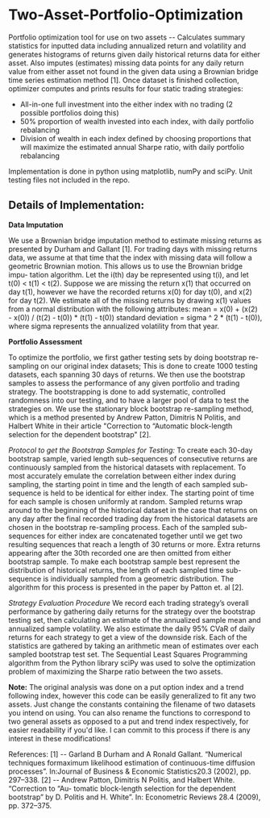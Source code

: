 # Two-Asset-Portfolio-Optimization

Portfolio optimization tool for use on two assets -- Calculates summary statistics for inputted data including annualized return and volatility and generates histograms of returns given daily historical returns data for either asset. Also imputes (estimates) missing data points for any daily return value from either asset not found in the given data using a Brownian bridge time series estimation method [1]. Once dataset is finished collection, optimizer computes and prints results for four static trading strategies:
- All-in-one full investment into the either index with no trading (2 possible portfolios doing this)
- 50% proportion of wealth invested into each index, with daily portfolio rebalancing
- Division of wealth in each index defined by choosing proportions that will maximize the estimated annual Sharpe ratio, with daily portfolio rebalancing

Implementation is done in python using matplotlib, numPy and sciPy. Unit testing files not included in the repo.

## Details of Implementation:

**Data Imputation**

We use a Brownian bridge imputation method to estimate missing returns as presented by Durham and Gallant [1]. For trading days with missing returns data, we assume at that time that the index with missing data will follow a geometric Brownian motion. This allows us to use the Brownian bridge impu- tation algorithm. Let the i(th) day be represented using t(i), and let t(0) < t(1) < t(2). Suppose we are missing the return x(1) that occurred on day t(1), however we have the recorded returns x(0) for day t(0), and x(2) for day t(2). We estimate all of the missing returns by drawing x(1) values from a normal distribution with the following attributes:
mean = x(0) + (x(2) - x(0)) / (t(2) - t(0)) * (t(1) - t(0))
standard deviation = sigma ^ 2 * (t(1) - t(0)), where sigma represents the annualized volatility from that year.  

**Portfolio Assessment**

To optimize the portfolio, we first gather testing sets by doing bootstrap re-sampling on our original index datasets; This is done to create 1000 testing datasets, each spanning 30 days of returns. We then use the bootstrap samples to assess the performance of any given portfolio and trading strategy. The bootstrapping is done to add systematic, controlled randomness into our testing, and to have a larger pool of data to test the strategies on. We use the stationary block bootstrap re-sampling method, which is a method presented by Andrew Patton, Dimitris N Politis, and Halbert White in their article "Correction to “Automatic block-length selection for the dependent bootstrap" [2].

*Protocol to get the Bootstrap Samples for Testing:*
To create each 30-day bootstrap sample, varied length sub-sequences of consecutive returns are continuously sampled from the historical datasets with replacement. To most accurately emulate the correlation between either index during sampling, the starting point in time and the length of each sampled sub-sequence is held to be identical for either index. The starting point of time for each sample is chosen uniformly at random. Sampled returns wrap around to the beginning of the historical dataset in the case that returns on any day after the final recorded trading day from the historical datasets are chosen in the bootstrap re-sampling process. Each of the sampled sub-sequences for either index are concatenated together until we get two resulting sequences that reach a length of 30 returns or more. Extra returns appearing after the 30th recorded one are then omitted from either bootstrap sample.
To make each bootstrap sample best represent the distribution of historical returns, the length of each sampled time sub-sequence is individually sampled from a geometric distribution. The algorithm for this process is presented in the paper by Patton et. al [2].

*Strategy Evaluation Procedure*
We record each trading strategy’s overall performance by gathering daily returns for the strategy over the bootstrap testing set, then calculating an estimate of the annualized sample mean and annualized sample volatility. We also estimate the daily 95% CVaR of daily returns for each strategy to get a view of the downside risk. Each of the statistics are gathered by taking an arithmetic mean of estimates over each sampled bootstrap test set.
The Sequential Least Squares Programming algorithm from the Python library sciPy was used to solve the optimization problem of maximizing the Sharpe ratio between the two assets.

**Note:** The original analysis was done on a put option index and a trend following index, however this code can be easily generalized to fit any two assets. Just change the constants containing the filename of two datasets you intend on using. You can also rename the functions to correspond to two general assets as opposed to a put and trend index respectively, for easier readability if you'd like. I can commit to this process if there is any interest in these modifications!

References:
[1] -- Garland  B  Durham  and  A  Ronald  Gallant.  “Numerical  techniques  formaximum likelihood estimation of continuous-time diffusion processes”. In:Journal of Business & Economic Statistics20.3 (2002), pp. 297–338.
[2] -- Andrew Patton, Dimitris N Politis, and Halbert White. “Correction to “Au- tomatic block-length selection for the dependent bootstrap” by D. Politis and H. White”. In: Econometric Reviews 28.4 (2009), pp. 372–375.
